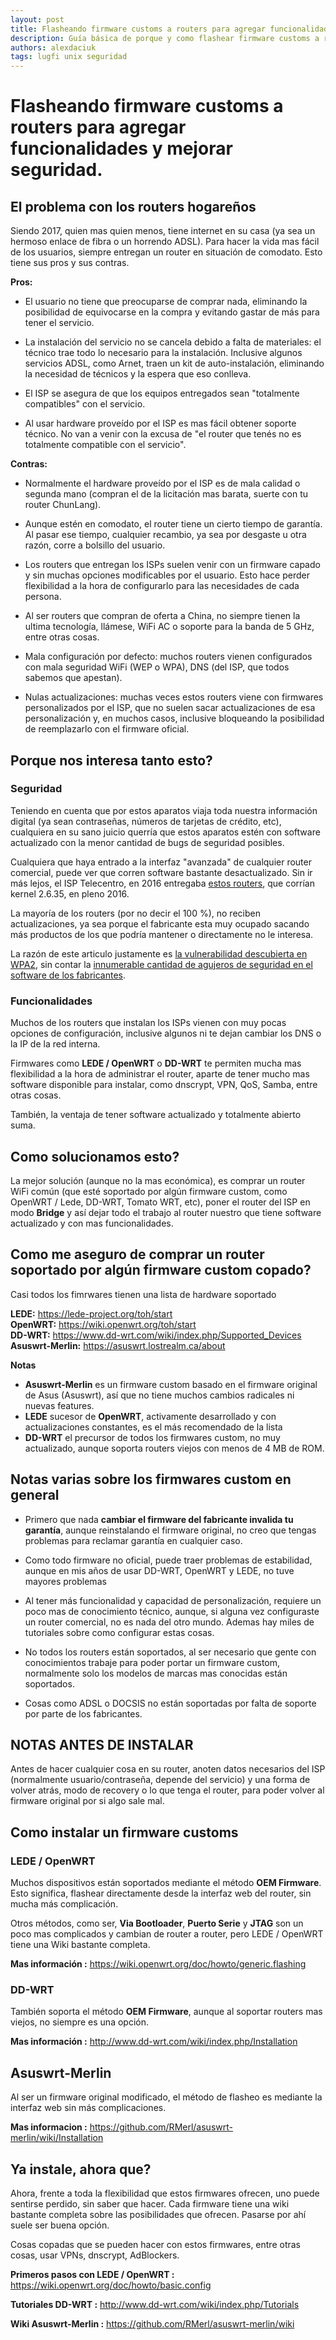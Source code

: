 ```yaml
---
layout: post
title: Flasheando firmware customs a routers para agregar funcionalidades y mejorar seguridad.
description: Guía básica de porque y como flashear firmware customs a routers hogareños.
authors: alexdaciuk
tags: lugfi unix seguridad
---
```


# Flasheando firmware customs a routers para agregar funcionalidades y mejorar seguridad.


## El problema con los routers hogareños

Siendo 2017, quien mas quien menos, tiene internet en su casa (ya sea un hermoso enlace de fibra o un horrendo ADSL). Para hacer la vida mas fácil de los usuarios, siempre entregan un router en situación de comodato. Esto tiene sus pros y sus contras.


**Pros:**

-   El usuario no tiene que preocuparse de comprar nada, eliminando la posibilidad de equivocarse en la compra y evitando gastar de más para tener el servicio.

-   La instalación del servicio no se cancela debido a falta de materiales: el técnico trae todo lo necesario para la instalación. Inclusive algunos servicios ADSL, como Arnet, traen un kit de auto-instalación, eliminando la necesidad de técnicos y la espera que eso conlleva.

-   El ISP se asegura de que los equipos entregados sean "totalmente compatibles" con el servicio.

-   Al usar hardware proveído por el ISP es mas fácil obtener soporte técnico. No van a venir con la excusa de "el router que tenés no es totalmente compatible con el servicio".


**Contras:**

-   Normalmente el hardware proveído por el ISP es de mala calidad o segunda mano (compran el de la licitación mas barata, suerte con tu router ChunLang).

-   Aunque estén en comodato, el router tiene un cierto tiempo de garantía. Al pasar ese tiempo, cualquier recambio, ya sea por desgaste u otra razón, corre a bolsillo del usuario.

-   Los routers que entregan los ISPs suelen venir con un firmware capado y sin muchas opciones modificables por el usuario. Esto hace perder flexibilidad a la hora de configurarlo para las necesidades de cada persona.

-   Al ser routers que compran de oferta a China, no siempre tienen la ultima tecnología, llámese, WiFi AC o soporte para la banda de 5 GHz, entre otras cosas.

-   Mala configuración por defecto: muchos routers vienen configurados con mala seguridad WiFi (WEP o WPA), DNS (del ISP, que todos sabemos que apestan).

-   Nulas actualizaciones: muchas veces estos routers viene con firmwares personalizados por el ISP, que no suelen sacar actualizaciones de esa personalización y, en muchos casos, inclusive bloqueando la posibilidad de reemplazarlo con el firmware oficial.


## Porque nos interesa tanto esto?

### Seguridad  

Teniendo en cuenta que por estos aparatos viaja toda nuestra información digital (ya sean contraseñas, números de tarjetas de crédito, etc), cualquiera en su sano juicio querría que estos aparatos estén con software actualizado con la menor cantidad de bugs de seguridad posibles.

Cualquiera que haya entrado a la interfaz "avanzada" de cualquier router comercial, puede ver que corren software bastante desactualizado. Sin ir más lejos, el ISP Telecentro, en 2016 entregaba [estos routers](http://uploads.tapatalk-cdn.com/20170124/1a86a430f5239d933726444229d0c648.jpg), que corrían kernel 2.6.35, en pleno 2016.

La mayoría de los routers (por no decir el 100 %), no reciben actualizaciones, ya sea porque el fabricante esta muy ocupado sacando más productos de los que podría mantener o directamente no le interesa.

La razón de este articulo justamente es [la vulnerabilidad descubierta en WPA2](https://arstechnica.com/information-technology/2017/10/severe-flaw-in-wpa2-protocol-leaves-wi-fi-traffic-open-to-eavesdropping/?amp=1), sin contar la [innumerable cantidad de agujeros de seguridad en el software de los fabricantes](https://routersecurity.org/bugs.php).


### Funcionalidades 

Muchos de los routers que instalan los ISPs vienen con muy pocas opciones de configuración, inclusive algunos ni te dejan cambiar los DNS o la IP de la red interna.

Firmwares como **LEDE / OpenWRT** o **DD-WRT** te permiten mucha mas flexibilidad a la hora de administrar el router, aparte de tener mucho mas software disponible para instalar, como dnscrypt, VPN, QoS, Samba, entre otras cosas.

También, la ventaja de tener software actualizado y totalmente abierto suma.


## Como solucionamos esto?

La mejor solución (aunque no la mas económica), es comprar un router WiFi común (que esté soportado por algún firmware custom, como OpenWRT / Lede, DD-WRT, Tomato WRT, etc), poner el router del ISP en modo **Bridge** y así dejar todo el trabajo al router nuestro que tiene software actualizado y con mas funcionalidades.


## Como me aseguro de comprar un router soportado por algún firmware custom copado?

Casi todos los fimrwares tienen una lista de hardware soportado

**LEDE:** <https://lede-project.org/toh/start>  
**OpenWRT:** <https://wiki.openwrt.org/toh/start>  
**DD-WRT:** <https://www.dd-wrt.com/wiki/index.php/Supported_Devices>  
**Asuswrt-Merlin:** <https://asuswrt.lostrealm.ca/about>  


**Notas**

-   **Asuswrt-Merlin** es un firmware custom basado en el firmware original de Asus (Asuswrt), así que no tiene muchos cambios radicales ni nuevas features.
-   **LEDE** sucesor de **OpenWRT**, activamente desarrollado y con actualizaciones constantes, es el más recomendado de la lista
-   **DD-WRT** el precursor de todos los firmwares custom, no muy actualizado, aunque soporta routers viejos con menos de 4 MB de ROM.


## Notas varias sobre los firmwares custom en general

-   Primero que nada **cambiar el firmware del fabricante invalida tu garantía**, aunque reinstalando el firmware original, no creo que tengas problemas para reclamar garantía en cualquier caso.

-   Como todo firmware no oficial, puede traer problemas de estabilidad, aunque en mis años de usar DD-WRT, OpenWRT y LEDE, no tuve mayores problemas

-   Al tener más funcionalidad y capacidad de personalización, requiere un poco mas de conocimiento técnico, aunque, si alguna vez configuraste un router comercial, no es nada del otro mundo. Ademas hay miles de tutoriales sobre como configurar estas cosas.

-   No todos los routers están soportados, al ser necesario que gente con conocimientos trabaje para poder portar un firmware custom, normalmente solo los modelos de marcas mas conocidas están soportados.

-   Cosas como ADSL o DOCSIS no están soportadas por falta de soporte por parte de los fabricantes.


## NOTAS ANTES DE INSTALAR

Antes de hacer cualquier cosa en su router, anoten datos necesarios del ISP (normalmente usuario/contraseña, depende del servicio) y una forma de volver atrás, modo de recovery o lo que tenga el router, para poder volver al firmware original por si algo sale mal.


## Como instalar un firmware customs

### LEDE / OpenWRT

Muchos dispositivos están soportados mediante el método **OEM Firmware**. Esto significa, flashear directamente desde la interfaz web del router, sin mucha más complicación.

Otros métodos, como ser, **Via Bootloader**, **Puerto Serie** y **JTAG** son un poco mas complicados y cambian de router a router, pero LEDE / OpenWRT tiene una Wiki bastante completa.

**Mas información :**  <https://wiki.openwrt.org/doc/howto/generic.flashing>


### DD-WRT

También soporta el método **OEM Firmware**, aunque al soportar routers mas viejos, no siempre es una opción.

**Mas información :** <http://www.dd-wrt.com/wiki/index.php/Installation>


## Asuswrt-Merlin

Al ser un firmware original modificado, el método de flasheo es mediante la interfaz web sin más complicaciones.

**Mas informacion :** <https://github.com/RMerl/asuswrt-merlin/wiki/Installation>


## Ya instale, ahora que?

Ahora, frente a toda la flexibilidad que estos firmwares ofrecen, uno puede sentirse perdido, sin saber que hacer. Cada firmware tiene una wiki bastante completa sobre las posibilidades que ofrecen. Pasarse por ahí suele ser buena opción.

Cosas copadas que se pueden hacer con estos firmwares, entre otras cosas, usar VPNs, dnscrypt, AdBlockers.

**Primeros pasos con LEDE / OpenWRT :** <https://wiki.openwrt.org/doc/howto/basic.config>

**Tutoriales DD-WRT :** <http://www.dd-wrt.com/wiki/index.php/Tutorials>

**Wiki Asuswrt-Merlin :** <https://github.com/RMerl/asuswrt-merlin/wiki>
